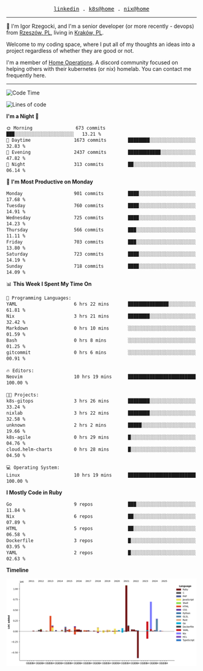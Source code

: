 <p align="center">
  <samp>
    <a href="https://www.linkedin.com/in/ajgon">linkedin</a> .
    <a href="https://github.com/deedee-ops/k8s-gitops">k8s@home</a> .
    <a href="https://github.com/deedee-ops/nixlab">nix@home</a>
  </samp>
</p>

----------------------------------------------------------------

:wave: I'm Igor Rzegocki, and I'm a senior developer (or more recently - devops) from [Rzeszów, PL](https://en.wikipedia.org/wiki/Rzesz%C3%B3w), living in [Kraków, PL](https://en.wikipedia.org/wiki/Krak%C3%B3w).

Welcome to my coding space, where I put all of my thoughts an ideas into a project regardless of whether they are good or not.

I'm a member of [Home Operations](https://discord.gg/home-operations). A discord community focused on helping others with their kubernetes (or nix) homelab. You can contact me frequently here.

----------------------------------------------------------------

<!--START_SECTION:waka-->
![Code Time](http://img.shields.io/badge/Code%20Time-457%20hrs%2018%20mins-blue)

![Lines of code](https://img.shields.io/badge/From%20Hello%20World%20I%27ve%20Written-4.1%20million%20lines%20of%20code-blue)

**I'm a Night 🦉** 

```text
🌞 Morning                673 commits         ███░░░░░░░░░░░░░░░░░░░░░░   13.21 % 
🌆 Daytime                1673 commits        ████████░░░░░░░░░░░░░░░░░   32.83 % 
🌃 Evening                2437 commits        ████████████░░░░░░░░░░░░░   47.82 % 
🌙 Night                  313 commits         ██░░░░░░░░░░░░░░░░░░░░░░░   06.14 % 
```
📅 **I'm Most Productive on Monday** 

```text
Monday                   901 commits         ████░░░░░░░░░░░░░░░░░░░░░   17.68 % 
Tuesday                  760 commits         ████░░░░░░░░░░░░░░░░░░░░░   14.91 % 
Wednesday                725 commits         ████░░░░░░░░░░░░░░░░░░░░░   14.23 % 
Thursday                 566 commits         ███░░░░░░░░░░░░░░░░░░░░░░   11.11 % 
Friday                   703 commits         ███░░░░░░░░░░░░░░░░░░░░░░   13.80 % 
Saturday                 723 commits         ████░░░░░░░░░░░░░░░░░░░░░   14.19 % 
Sunday                   718 commits         ████░░░░░░░░░░░░░░░░░░░░░   14.09 % 
```


📊 **This Week I Spent My Time On** 

```text
💬 Programming Languages: 
YAML                     6 hrs 22 mins       ███████████████░░░░░░░░░░   61.81 % 
Nix                      3 hrs 21 mins       ████████░░░░░░░░░░░░░░░░░   32.42 % 
Markdown                 0 hrs 10 mins       ░░░░░░░░░░░░░░░░░░░░░░░░░   01.59 % 
Bash                     0 hrs 8 mins        ░░░░░░░░░░░░░░░░░░░░░░░░░   01.25 % 
gitcommit                0 hrs 6 mins        ░░░░░░░░░░░░░░░░░░░░░░░░░   00.91 % 

🔥 Editors: 
Neovim                   10 hrs 19 mins      █████████████████████████   100.00 % 

🐱‍💻 Projects: 
k8s-gitops               3 hrs 26 mins       ████████░░░░░░░░░░░░░░░░░   33.24 % 
nixlab                   3 hrs 22 mins       ████████░░░░░░░░░░░░░░░░░   32.58 % 
unknown                  2 hrs 2 mins        █████░░░░░░░░░░░░░░░░░░░░   19.66 % 
k8s-agile                0 hrs 29 mins       █░░░░░░░░░░░░░░░░░░░░░░░░   04.76 % 
cloud.helm-charts        0 hrs 28 mins       █░░░░░░░░░░░░░░░░░░░░░░░░   04.50 % 

💻 Operating System: 
Linux                    10 hrs 19 mins      █████████████████████████   100.00 % 
```

**I Mostly Code in Ruby** 

```text
Go                       9 repos             ███░░░░░░░░░░░░░░░░░░░░░░   11.84 % 
Nix                      6 repos             ██░░░░░░░░░░░░░░░░░░░░░░░   07.89 % 
HTML                     5 repos             ██░░░░░░░░░░░░░░░░░░░░░░░   06.58 % 
Dockerfile               3 repos             █░░░░░░░░░░░░░░░░░░░░░░░░   03.95 % 
YAML                     2 repos             █░░░░░░░░░░░░░░░░░░░░░░░░   02.63 % 
```



**Timeline**

![Lines of Code chart](https://raw.githubusercontent.com/ajgon/ajgon/master/assets/bar_graph.png)


<!--END_SECTION:waka-->
